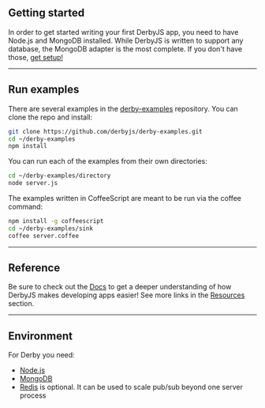 ## Getting started

<p class="lead">
In order to get started writing your first DerbyJS app, you need to have Node.js and MongoDB installed. While DerbyJS is written to support any database, the MongoDB adapter is the most complete. If you don't have those, <a href="#environment">get setup!</a>
</p>

---

## Run examples

There are several examples in the [derby-examples](https://github.com/derbyjs/derby-examples) repository.
You can clone the repo and install:
```bash
git clone https://github.com/derbyjs/derby-examples.git
cd ~/derby-examples
npm install
```

You can run each of the examples from their own directories:

```bash
cd ~/derby-examples/directory
node server.js
```

The examples written in CoffeeScript are meant to be run via the coffee command:

```bash
npm install -g coffeescript
cd ~/derby-examples/sink
coffee server.coffee
```

<!--
## Boilerplate

If you want to start from a blank slate, [generator-derby](https://github.com/derbyparty/generator-derby) is a handy tool for creating a DerbyJS boilerplate.

```bash
# install yeoman
npm install -g yo
# install the generator
npm install -g generator-derby

mkdir myapp
cd myapp
# create a javascript based app:
yo derby
# or create a coffeescript based app:
yo derby --coffee
```
-->

---

## Reference

Be sure to check out the [Docs](docs) to get a deeper understanding of how DerbyJS makes developing apps easier!
See more links in the [Resources](resources) section.

---

## Environment

For Derby you need:
* [Node.js](https://nodejs.org)
* [MongoDB](https://docs.mongodb.com/manual/administration/install-community/)
* [Redis](https://redis.io/) is optional. It can be used to scale pub/sub beyond one server process
